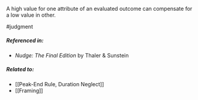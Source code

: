 A high value for one attribute of an evaluated outcome can compensate for a low value in other.

#judgment  

##### Referenced in: 

- *Nudge: The Final Edition* by Thaler & Sunstein

##### Related to: 

- [[Peak-End Rule, Duration Neglect]] 
- [[Framing]] 